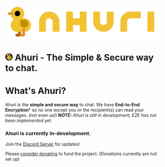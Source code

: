 <img src="https://raw.githubusercontent.com/ahuri-app/branding/main/logo/icons/ahuri%20card.png" width="500">

# <img src="https://raw.githubusercontent.com/ahuri-app/branding/main/logo/icons/round.png" height="24"> Ahuri - The Simple & Secure way to chat.

# What's Ahuri?
Ahuri is the **simple and secure way** to chat. We have **End-to-End Encryption*** so no one except you or the recipient(s) can read your messages. (not even us!)
**NOTE:** *Ahuri is still in development, E2E has not been implemented yet.*

### Ahuri is currently in-development.
Join the [Discord Server](https://discord.gg/X9MQPxGXzG) for updates!

Please [consider donating](https://github.com/ahuri-app) to fund the project.
(Donations currently are not set up)
